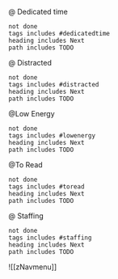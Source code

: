 @ Dedicated time
```tasks
not done
tags includes #dedicatedtime  
heading includes Next
path includes TODO
```

@ Distracted
```tasks
not done
tags includes #distracted 
heading includes Next
path includes TODO
```

@Low Energy
```tasks
not done
tags includes #lowenergy  
heading includes Next
path includes TODO
```

@To Read
```tasks
not done
tags includes #toread  
heading includes Next
path includes TODO
```

@ Staffing
```tasks
not done
tags includes #staffing  
heading includes Next
path includes TODO
```


![[zNavmenu]]